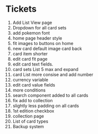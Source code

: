 # Tickets

1. Add List View page
2. Dropdown for all card sets
3. add pokemon font
4. home page header style
5. fit images to buttons on home 
6. new card default image card back
7. card item shorter
8. edit card fit page
9. edit card text fields.
10. card sets List 5 max and expand 
11. card List more consise and add number
12. currency variable
13. edit card value fields 
14. more conditions 
15. search component added to all cards
16. fix add to collection 
17. slightly less padding on all cards 
18. 1st edition checkbox
19. collection page
20. List of card types 
21. Backup system 